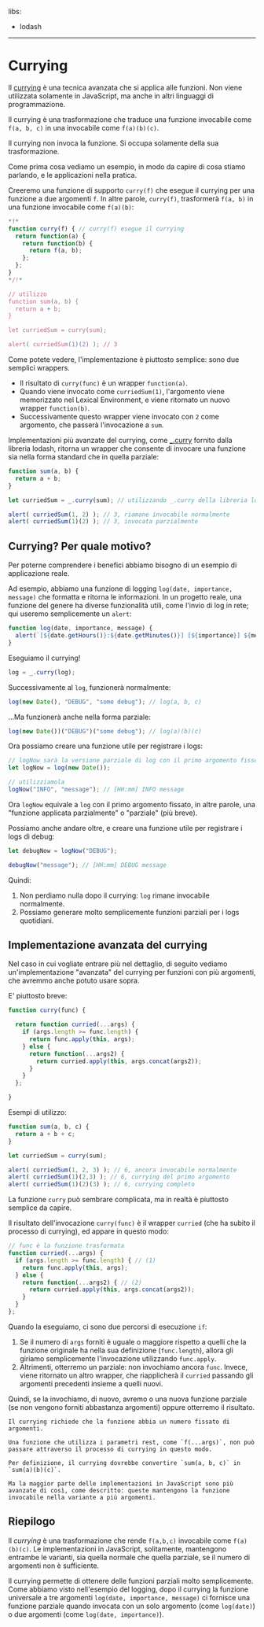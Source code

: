 libs:
  - lodash

---

# Currying

Il [currying](https://en.wikipedia.org/wiki/Currying) è una tecnica avanzata che si applica alle funzioni. Non viene utilizzata solamente in JavaScript, ma anche in altri linguaggi di programmazione.

Il currying è una trasformazione che traduce una funzione invocabile come `f(a, b, c)` in una invocabile come `f(a)(b)(c)`.

Il currying non invoca la funzione. Si occupa solamente della sua trasformazione.

Come prima cosa vediamo un esempio, in modo da capire di cosa stiamo parlando, e le applicazioni nella pratica.

Creeremo una funzione di supporto `curry(f)` che esegue il currying per una funzione a due argomenti `f`. In altre parole, `curry(f)`, trasformerà `f(a, b)` in una funzione invocabile come `f(a)(b)`:

```js run
*!*
function curry(f) { // curry(f) esegue il currying
  return function(a) {
    return function(b) {
      return f(a, b);
    };
  };
}
*/!*

// utilizzo
function sum(a, b) {
  return a + b;
}

let curriedSum = curry(sum);

alert( curriedSum(1)(2) ); // 3
```

Come potete vedere, l'implementazione è piuttosto semplice: sono due semplici wrappers.

- Il risultato di `curry(func)` è un wrapper `function(a)`.
- Quando viene invocato come `curriedSum(1)`, l'argomento viene memorizzato nel Lexical Environment, e viene ritornato un nuovo wrapper `function(b)`.
- Successivamente questo wrapper viene invocato con `2` come argomento, che passerà l'invocazione a `sum`.

Implementazioni più avanzate del currying, come [_.curry](https://lodash.com/docs#curry) fornito dalla libreria lodash, ritorna un wrapper che consente di invocare una funzione sia nella forma standard che in quella parziale:

```js run
function sum(a, b) {
  return a + b;
}

let curriedSum = _.curry(sum); // utilizzando _.curry della libreria lodash

alert( curriedSum(1, 2) ); // 3, riamane invocabile normalmente
alert( curriedSum(1)(2) ); // 3, invocata parzialmente
```

## Currying? Per quale motivo?

Per poterne comprendere i benefici abbiamo bisogno di un esempio di applicazione reale.

Ad esempio, abbiamo una funzione di logging `log(date, importance, message)` che formatta e ritorna le informazioni. In un progetto reale, una funzione del genere ha diverse funzionalità utili, come l'invio di log in rete; qui useremo semplicemente un `alert`:

```js
function log(date, importance, message) {
  alert(`[${date.getHours()}:${date.getMinutes()}] [${importance}] ${message}`);
}
```

Eseguiamo il currying!

```js
log = _.curry(log);
```

Successivamente al `log`, funzionerà normalmente:

```js
log(new Date(), "DEBUG", "some debug"); // log(a, b, c)
```

...Ma funzionerà anche nella forma parziale:

```js
log(new Date())("DEBUG")("some debug"); // log(a)(b)(c)
```

Ora possiamo creare una funzione utile per registrare i logs:

```js
// logNow sarà la versione parziale di log con il primo argomento fisso
let logNow = log(new Date());

// utilizziamola
logNow("INFO", "message"); // [HH:mm] INFO message
```

Ora `logNow` equivale a `log` con il primo argomento fissato, in altre parole, una "funzione applicata parzialmente" o "parziale" (più breve).

Possiamo anche andare oltre, e creare una funzione utile per registrare i logs di debug:

```js
let debugNow = logNow("DEBUG");

debugNow("message"); // [HH:mm] DEBUG message
```

Quindi:
1. Non perdiamo nulla dopo il currying: `log` rimane invocabile normalmente.
2. Possiamo generare molto semplicemente funzioni parziali per i logs quotidiani.

## Implementazione avanzata del currying

Nel caso in cui vogliate entrare più nel dettaglio, di seguito vediamo un'implementazione "avanzata" del currying per funzioni con più argomenti, che avremmo anche potuto usare sopra.

E' piuttosto breve:

```js
function curry(func) {

  return function curried(...args) {
    if (args.length >= func.length) {
      return func.apply(this, args);
    } else {
      return function(...args2) {
        return curried.apply(this, args.concat(args2));
      }
    }
  };

}
```

Esempi di utilizzo:

```js
function sum(a, b, c) {
  return a + b + c;
}

let curriedSum = curry(sum);

alert( curriedSum(1, 2, 3) ); // 6, ancora invocabile normalmente
alert( curriedSum(1)(2,3) ); // 6, currying del primo argomento
alert( curriedSum(1)(2)(3) ); // 6, currying completo
```

La funzione `curry` può sembrare complicata, ma in realtà è piuttosto semplice da capire.

Il risultato dell'invocazione `curry(func)` è il wrapper `curried` (che ha subito il processo di currying), ed appare in questo modo:

```js
// func è la funzione trasformata
function curried(...args) {
  if (args.length >= func.length) { // (1)
    return func.apply(this, args);
  } else {
    return function(...args2) { // (2)
      return curried.apply(this, args.concat(args2));
    }
  }
};
```

Quando la eseguiamo, ci sono due percorsi di esecuzione `if`:

1. Se il numero di `args` forniti è uguale o maggiore rispetto a quelli che la funzione originale ha nella sua definizione (`func.length`), allora gli giriamo semplicemente l'invocazione utilizzando `func.apply`. 
2. Altrimenti, otterremo un parziale: non invochiamo ancora `func`. Invece, viene ritornato un altro wrapper, che riapplicherà il `curried` passando gli argomenti precedenti insieme a quelli nuovi. 

Quindi, se la invochiamo, di nuovo, avremo o una nuova funzione parziale (se non vengono forniti abbastanza argomenti) oppure otterremo il risultato.

```smart header="Solo funzioni di lunghezza fissa"
Il currying richiede che la funzione abbia un numero fissato di argomenti.

Una funzione che utilizza i parametri rest, come `f(...args)`, non può passare attraverso il processo di currying in questo modo.
```

```smart header="Un po' più del currying"
Per definizione, il currying dovrebbe convertire `sum(a, b, c)` in `sum(a)(b)(c)`.

Ma la maggior parte delle implementazioni in JavaScript sono più avanzate di così, come descritto: queste mantengono la funzione invocabile nella variante a più argomenti.
```

## Riepilogo

Il *currying* è una trasformazione che rende `f(a,b,c)` invocabile come `f(a)(b)(c)`. Le implementazioni in JavaScript, solitamente, mantengono entrambe le varianti, sia quella normale che quella parziale, se il numero di argomenti non è sufficiente.

Il currying permette di ottenere delle funzioni parziali molto semplicemente. Come abbiamo visto nell'esempio del logging, dopo il currying la funzione universale a tre argomenti `log(date, importance, message)` ci fornisce una funzione parziale quando invocata con un solo argomento (come `log(date)`) o due argomenti (come `log(date, importance)`).  
